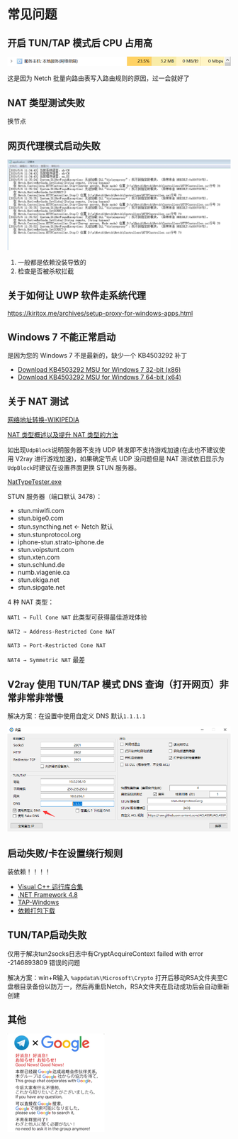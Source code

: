 # 常见问题

## 开启 TUN/TAP 模式后 CPU 占用高

![](resources/screenshots/faq/tuntap-high-cpu-usage.png)

这是因为 Netch 批量向路由表写入路由规则的原因，过一会就好了

## NAT 类型测试失败

换节点

## 网页代理模式启动失败

![](resources/screenshots/faq/web-proxy-mode-failed-to-start.png)

1. 一般都是依赖没装导致的
2. 检查是否被杀软拦截

## 关于如何让 UWP 软件走系统代理

https://kiritox.me/archives/setup-proxy-for-windows-apps.html

## Windows 7 不能正常启动

是因为您的 Windows 7 不是最新的，缺少一个 KB4503292 补丁

- [Download KB4503292 MSU for Windows 7 32-bit (x86)](http://download.windowsupdate.com/d/msdownload/update/software/secu/2019/06/windows6.1-kb4503292-x86_932f3cccb6343fa2339648b391b80d28f8134870.msu)
- [Download KB4503292 MSU for Windows 7 64-bit (x64)](http://download.windowsupdate.com/d/msdownload/update/software/secu/2019/06/windows6.1-kb4503292-x64_a35bb4ea16d1d529fde9abfe8a0c16e9061f74cd.msu)

## 关于 NAT 测试

[网络地址转换-WIKIPEDIA](https://zh.wikipedia.org/wiki/%E7%BD%91%E7%BB%9C%E5%9C%B0%E5%9D%80%E8%BD%AC%E6%8D%A2)

[NAT 类型概述以及提升 NAT 类型的方法](https://www.jianshu.com/p/478a4acc9d74)

如出现`UdpBlock`说明服务器不支持 UDP 转发即不支持游戏加速(在此也不建议使用 V2ray 进行游戏加速)，如果确定节点 UDP 没问题但是 NAT 测试依旧显示为`UdpBlock`时建议在设置界面更换 STUN 服务器。

[NatTypeTester.exe](https://github.com/HMBSbige/NatTypeTester)

STUN 服务器（端口默认 3478）：

- stun.miwifi.com
- stun.bige0.com
- stun.syncthing.net <- Netch 默认
- stun.stunprotocol.org
- iphone-stun.strato-iphone.de
- stun.voipstunt.com
- stun.xten.com
- stun.schlund.de
- numb.viagenie.ca
- stun.ekiga.net
- stun.sipgate.net

4 种 NAT 类型：

`NAT1 → Full Cone NAT` 此类型可获得最佳游戏体验

`NAT2 → Address-Restricted Cone NAT`

`NAT3 → Port-Restricted Cone NAT`

`NAT4 → Symmetric NAT` 最差

## V2ray 使用 TUN/TAP 模式 DNS 查询（打开网页）非常非常非常慢

解决方案：在设置中使用自定义 DNS 默认`1.1.1.1`

![](resources/screenshots/faq/v2rayTunTap.png)

## 启动失败/卡在设置绕行规则

装依赖！！！！

- [Visual C++ 运行库合集](https://www.google.com/search?q=Visual+C%2B%2B+%E8%BF%90%E8%A1%8C%E5%BA%93%E5%90%88%E9%9B%86)
- [.NET Framework 4.8](https://dotnet.microsoft.com/download/dotnet-framework/thank-you/net48-offline-installer)
- [TAP-Windows](https://build.openvpn.net/downloads/releases/tap-windows-9.21.2.exe)
- [依赖打包下载](https://mega.nz/file/9OQ1EazJ#0pjJ3xt57AVLr29vYEEv15GSACtXVQOGlEOPpi_2Ico)

## TUN/TAP启动失败

仅用于解决tun2socks日志中有CryptAcquireContext failed with error -2146893809 错误的问题

解决方案：win+R输入 `%appdata%\Microsoft\Crypto` 打开后移动RSA文件夹至C盘根目录备份以防万一，然后再重启Netch，RSA文件夹在启动成功后会自动重新创建


## 其他

![](resources/screenshots/faq/Google.png)
